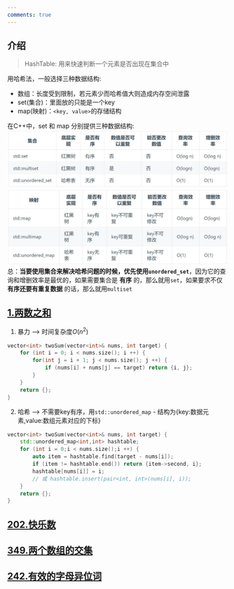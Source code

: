 ```yaml
---
comments: true
---
```


## 介绍

> HashTable: 用来快速判断一个元素是否出现在集合中

用哈希法，一般选择三种数据结构: 

- 数组：长度受到限制，若元素少而哈希值大则造成内存空间泄露
- set(集合)：里面放的只能是一个key
- map(映射)：`<key, value>`的存储结构

在C++中，set 和 map 分别提供三种数据结构: 
![set](./assets/set.jpg)
![map](./assets/map.jpg)
总：**当要使用集合来解决哈希问题的时候，优先使用`unordered_set`**，因为它的查询和增删效率是最优的，如果需要集合是 **有序** 的，那么就用`set`，如果要求不仅 **有序还要有重复数据** 的话，那么就用`multiset`

## [1.两数之和](https://leetcode.cn/problems/two-sum/description/)

1. 暴力 --> 时间复杂度$O(n^2)$
```c++ linenums="1"
vector<int> twoSum(vector<int>& nums, int target) {
    for (int i = 0; i < nums.size(); i ++) {
        for(int j = i + 1; j < nums.size(); j ++) {
            if (nums[i] + nums[j] == target) return {i, j};
        }
    }
    return {};
}
```
2. 哈希 --> 不需要key有序，用`std::unordered_map`
       - 结构为{key:数据元素,value:数组元素对应的下标}
```c++ linenums="1"
vector<int> twoSum(vector<int>& nums, int target) {
    std::unordered_map<int,int> hashtable;
    for (int i = 0;i < nums.size();i ++) {
        auto item = hashtable.find(target - nums[i]);
        if (item != hashtable.end()) return {item->second, i};
        hashtable[nums[i]] = i;
        // 或 hashtable.insert(pair<int, int>(nums[i], i));
    }
    return {};
}
```

## [202.快乐数](https://leetcode.cn/problems/happy-number/description/)

## [349.两个数组的交集](https://leetcode.cn/problems/intersection-of-two-arrays/description/)

## [242.有效的字母异位词](https://leetcode.cn/problems/valid-anagram/description/)